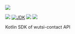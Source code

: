[![](https://github.com/wutsi/wutsi-contact-sdk-kotlin/actions/workflows/master.yml/badge.svg)](https://github.com/wutsi/wutsi-contact-sdk-kotlin/actions/workflows/master.yml)

![](https://img.shields.io/github/v/tag/wutsi/wutsi-contact-sdk-kotlin)
[![JDK](https://img.shields.io/badge/jdk-11-brightgreen.svg)](https://jdk.java.net/11/)
[![](https://img.shields.io/badge/maven-3.6-brightgreen.svg)](https://maven.apache.org/download.cgi)
![](https://img.shields.io/badge/language-kotlin-blue.svg)

Kotlin SDK of wutsi-contact API

